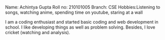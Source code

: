 Name: Achintya Gupta
Roll no: 210101005
Branch: CSE
Hobbies:Listening to songs, watching anime, spending time on youtube, staring at a wall

I am a coding enthusiast and started basic coding and web development in school.
I like developing things as well as problem solving. Besides, I love cricket (watching and analysis).

